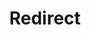 ﻿---
layout: src/layouts/Redirect.astro
title: Redirect
redirect: /docs/octopus-rest-api/cli/octopus-project-connect
pubDate:  2023-01-01
navSearch: false
navSitemap: false
navMenu: false
---
